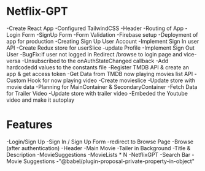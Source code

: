 # Netflix-GPT

-Create React App
-Configured TailwindCSS
-Header
-Routing of App
-Login Form
-SignUp Form
-Form Validation
-Firebase setup
-Deployment of app for production
-Creating Sign Up User Account
-Implement Sign In  user API
-Create Redux store for userSlice
-update Profile
-Implement Sign Out User
-BugFix:if user not logged in Redirect /browse to login page and vice-versa
-Unsubscribed to the onAuthStateChanged callback
-Add hardcodedd values to the constants file
-Register TMDB API & create an app & get access token
-Get Data from TMDB now playing movies list API
-Custom Hook for now playing video
-Create movieslice
-Update store with movie data
-Planning for MainContainer & SecondaryContainer
-Fetch Data for Trailer Video
-Update store with trailer video
-Embeded the Youtube video and make it autoplay

# Features
-Login/Sign Up
    -Sign In / Sign Up Form
    -redirect to Browse Page
-Browse (after authentication)
    -Header
    -Main Movie
        -Tailer in Background
        -Title & Description
        -MovieSuggestions
            -MovieLists * N
-NetflixGPT
    -Search Bar
    -Movie Suggestions
    -"@babel/plugin-proposal-private-property-in-object"
